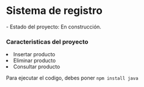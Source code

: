 <h1> Sistema de registro</h1>
- Estado del proyecto: En construcción.

<body>
  <h3>Caracteristicas del proyecto</h3>
  <li>Insertar producto</li>
  <li>Eliminar producto</li>
  <li>Consultar producto</li>
</body>

Para ejecutar el codigo, debes poner ```npm install java```
